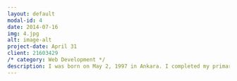 ```yaml
---
layout: default
modal-id: 4
date: 2014-07-16
img: 4.jpg
alt: image-alt
project-date: April 31
client: 21603429
/* category: Web Development */
description: I was born on May 2, 1997 in Ankara. I completed my primary and high school education at Ted Ankara College. In 2016, I settled in Bilkent University Computer Department. This year is my last year at university and I will graduate in May of 2022.
---
```

